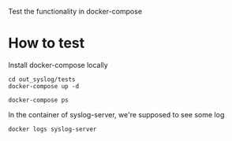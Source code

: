Test the functionality in docker-compose

# How to test

Install docker-compose locally

```
cd out_syslog/tests
docker-compose up -d

docker-compose ps
```

In the container of syslog-server, we're supposed to see some log

```
docker logs syslog-server
```
